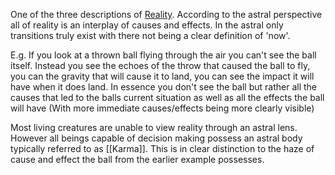 One of the three descriptions of [Reality](Reality.md). According to the astral perspective all of reality is an interplay of causes and effects. In the astral only transitions truly exist with there not being a clear definition of 'now'.

E.g. If you look at a thrown ball flying through the air you can't see the ball itself. Instead you see the echoes of the throw that caused the ball to fly, you can the gravity that will cause it to land, you can see the impact it will have when it does land. In essence you don't see the ball but rather all the causes that led to the balls current situation as well as all the effects the ball will have (With more immediate causes/effects being more clearly visible)

Most living creatures are unable to view reality through an astral lens. However all beings capable of decision making possess an astral body typically referred to as [[Karma]]. This is in clear distinction to the haze of cause and effect the ball from the earlier example possesses.